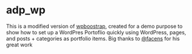 adp_wp
======

This is a modified version of <a href="http://wpbootstrap.iubenda.com/"> wpboostrap</a>, created for a demo purpose to show how to set up a WordPres Portoflio quickly using WordPress, pages, and posts + categories as portfolio items. Big thanks to <a href="https://twitter.com/#!/facens">@facens</a> for his great work